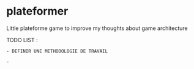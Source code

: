 # plateformer
Little plateforme game to improve my thoughts about game architecture

TODO LIST :

	- DEFINIR UNE METHODOLOGIE DE TRAVAIL
	
	- 